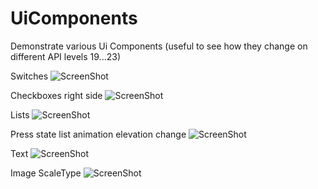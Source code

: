 # UiComponents
Demonstrate various Ui Components (useful to see how they change on different API levels 19...23)

Switches 
![ScreenShot](http://landenlabs.com/android/uicomponents/switches.gif)


Checkboxes right side 
![ScreenShot](http://landenlabs.com/android/uicomponents/checkright.gif)


Lists 
![ScreenShot](http://landenlabs.com/android/uicomponents/lists.gif)


Press state list animation elevation change 
![ScreenShot](http://landenlabs.com/android/uicomponents/elevation.gif)


Text
![ScreenShot](https://raw.github.com/landenlabs/UiComponents/master/screenshots/page1-text.png)


Image ScaleType 
![ScreenShot](https://raw.github.com/landenlabs/UiComponents/master/screenshots/page3-image-scale.png)


